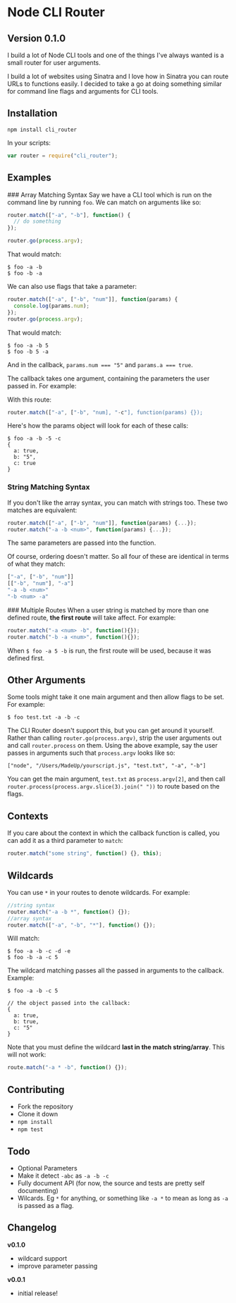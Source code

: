 # Node CLI Router

## Version 0.1.0

I build a lot of Node CLI tools and one of the things I've always wanted is a small router for user arguments.

I build a lot of websites using Sinatra and I love how in Sinatra you can route URLs to functions easily. I decided to take a go at doing something similar for command line flags and arguments for CLI tools.


## Installation

```
npm install cli_router
```

In your scripts:

```js
var router = require("cli_router");
```

## Examples

### Array Matching Syntax
Say we have a CLI tool which is run on the command line by running `foo`. We can match on arguments like so:

```js
router.match(["-a", "-b"], function() {
  // do something
});

router.go(process.argv);
```

That would match:

```
$ foo -a -b
$ foo -b -a
```

We can also use flags that take a parameter:

```js
router.match(["-a", ["-b", "num"]], function(params) {
  console.log(params.num);
});
router.go(process.argv);
```

That would match:

```
$ foo -a -b 5
$ foo -b 5 -a
```

And in the callback, `params.num === "5"` and `params.a === true`.

The callback takes one argument, containing the parameters the user passed in. For example:

With this route:

```js
router.match(["-a", ["-b", "num], "-c"], function(params) {});
```

Here's how the params object will look for each of these calls:
```
$ foo -a -b -5 -c
{
  a: true,
  b: "5",
  c: true
}
```

### String Matching Syntax
If you don't like the array syntax, you can match with strings too. These two matches are equivalent:

```js
router.match(["-a", ["-b", "num"]], function(params) {...});
router.match("-a -b <num>", function(params) {...});
```

The same parameters are passed into the function.

Of course, ordering doesn't matter. So all four of these are identical in terms of what they match:

```js
["-a", ["-b", "num"]]
[["-b", "num"], "-a"]
"-a -b <num>"
"-b <num> -a"
```

### Multiple Routes
When a user string is matched by more than one defined route, __the first route__ will take affect. For example:

```js
router.match("-a <num> -b", function(){});
router.match("-b -a <num>", function(){});
```

When `$ foo -a 5 -b` is run, the first route will be used, because it was defined first.

## Other Arguments
Some tools might take it one main argument and then allow flags to be set. For example:

```
$ foo test.txt -a -b -c
```

The CLI Router doesn't support this, but you can get around it yourself. Rather than calling `router.go(process.argv)`, strip the user arguments out and call `router.process` on them. Using the above example, say the user passes in arguments such that `process.argv` looks like so:

```
["node", "/Users/MadeUp/yourscript.js", "test.txt", "-a", "-b"]
```

You can get the main argument, `test.txt` as `process.argv[2]`, and then call `router.process(process.argv.slice(3).join(" "))` to route based on the flags.

## Contexts
If you care about the context in which the callback function is called, you can add it as a third parameter to `match`:

```js
router.match("some string", function() {}, this);
```

## Wildcards

You can use `*` in your routes to denote wildcards. For example:

```js
//string syntax
router.match("-a -b *", function() {});
//array syntax
router.match(["-a", "-b", "*"], function() {});
```

Will match:

```
$ foo -a -b -c -d -e
$ foo -b -a -c 5
```

The wildcard matching passes all the passed in arguments to the callback. Example:

```
$ foo -a -b -c 5

// the object passed into the callback:
{
  a: true,
  b: true,
  c: "5"
}
```


Note that you must define the wildcard __last in the match string/array__. This will not work:

```js
route.match("-a * -b", function() {});
```

## Contributing

- Fork the repository
- Clone it down
- `npm install`
- `npm test`


## Todo
- Optional Parameters
- Make it detect `-abc` as `-a -b -c`
- Fully document API (for now, the source and tests are pretty self documenting)
- Wilcards. Eg `*` for anything, or something like `-a *` to mean as long as `-a` is passed as a flag.

## Changelog

__v0.1.0__
- wildcard support
- improve parameter passing

__v0.0.1__
- initial release!


